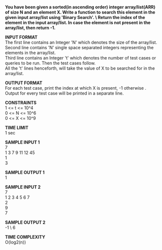 **You have been given a sorted(in ascending order) integer array/list(ARR) of size N and an element X. Write a function to search this element in the given input array/list using 'Binary Search'. \ Return the index of the element in the input array/list. In case the element is not present in the array/list, then return -1.**

**INPUT FORMAT** \
The first line contains an Integer 'N' which denotes the size of the array/list. \
Second line contains 'N' single space separated integers representing the elements in the array/list. \
Third line contains an Integer 't' which denotes the number of test cases or queries to be run. Then the test cases follow. \
All the 't' lines henceforth, will take the value of X to be searched for in the array/list.

**OUTPUT FORMAT** \
For each test case, print the index at which X is present, -1 otherwise \.
Output for every test case will be printed in a separate line.

**CONSTRAINTS** \
1 <= t <= 10^4 \
0 <= N <= 10^6 \
0 <= X <= 10^9

**TIME LIMIT** \
1 sec

**SAMPLE INPUT 1** \
7 \
1 3 7 9 11 12 45 \
1 \
3

**SAMPLE OUTPUT 1** \
1

**SAMPLE INPUT 2** \
7 \
1 2 3 4 5 6 7 \
2 \
9 \
7

**SAMPLE OUTPUT 2** \
-1 \ 
6

**TIME COMPLEXITY** \
O(log2(n))